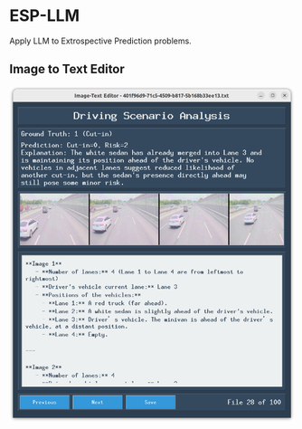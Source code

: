 # ESP-LLM
Apply LLM to Extrospective Prediction problems.

## Image to Text Editor

![Image to Text Editor](./assets/image_text_editor.png)